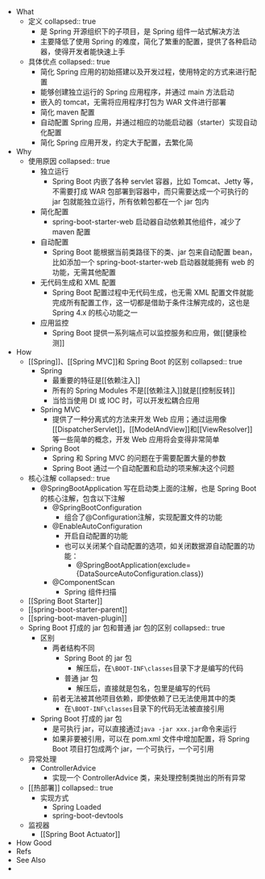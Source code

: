 - What
	- 定义
	  collapsed:: true
		- 是 Spring 开源组织下的子项目，是 Spring 组件一站式解决方法
		- 主要降低了使用 Spring 的难度，简化了繁重的配置，提供了各种启动器，使得开发者能快速上手
	- 具体优点
	  collapsed:: true
		- 简化 Spring 应用的初始搭建以及开发过程，使用特定的方式来进行配置
		- 能够创建独立运行的 Spring 应用程序，并通过 main 方法启动
		- 嵌入的 tomcat，无需将应用程序打包为 WAR 文件进行部署
		- 简化 maven 配置
		- 自动配置 Spring 应用，并通过相应的功能启动器（starter）实现自动化配置
		- 简化 Spring 应用开发，约定大于配置，去繁化简
- Why
	- 使用原因
	  collapsed:: true
		- 独立运行
			- Spring Boot 内嵌了各种 servlet 容器，比如 Tomcat、Jetty 等，不需要打成 WAR 包部署到容器中，而只需要达成一个可执行的 jar 包就能独立运行，所有依赖包都在一个 jar 包内
		- 简化配置
			- spring-boot-starter-web 启动器自动依赖其他组件，减少了 maven 配置
		- 自动配置
			- Spring Boot 能根据当前类路径下的类、jar 包来自动配置 bean，比如添加一个 spring-boot-starter-web 启动器就能拥有 web 的功能，无需其他配置
		- 无代码生成和 XML 配置
			- Spring Boot 配置过程中无代码生成，也无需 XML 配置文件就能完成所有配置工作，这一切都是借助于条件注解完成的，这也是 Spring 4.x 的核心功能之一
		- 应用监控
			- Spring Boot 提供一系列端点可以监控服务和应用，做[[健康检测]]
- How
	- [[Spring]]、[[Spring MVC]]和 Spring Boot 的区别
	  collapsed:: true
		- Spring
			- 最重要的特征是[[依赖注入]]
			- 所有的 Spring Modules 不是[[依赖注入]]就是[[控制反转]]
			- 当恰当使用 DI 或 IOC 时，可以开发松耦合应用
		- Spring MVC
			- 提供了一种分离式的方法来开发 Web 应用；通过运用像[[DispatcherServlet]]，[[ModelAndView]]和[[ViewResolver]]等一些简单的概念，开发 Web 应用将会变得非常简单
		- Spring Boot
			- Spring 和 Spring MVC 的问题在于需要配置大量的参数
			- Spring Boot 通过一个自动配置和启动的项来解决这个问题
	- 核心注解
	  collapsed:: true
		- @SpringBootApplication
		  写在启动类上面的注解，也是 Spring Boot 的核心注解，包含以下注解
			- @SpringBootConfiguration
				- 组合了@Configuration注解，实现配置文件的功能
			- @EnableAutoConfiguration
				- 开启自动配置的功能
				- 也可以关闭某个自动配置的选项，如关闭数据源自动配置的功能：
					- @SpringBootApplication(exclude={DataSourceAutoConfiguration.class})
			- @ComponentScan
				- Spring 组件扫描
	- [[Spring Boot Starter]]
	- [[spring-boot-starter-parent]]
	- [[spring-boot-maven-plugin]]
	- Spring Boot 打成的 jar 包和普通 jar 包的区别
	  collapsed:: true
		- 区别
			- 两者结构不同
				- Spring Boot 的 jar 包
					- 解压后，在`\BOOT-INF\classes`目录下才是编写的代码
				- 普通 jar 包
					- 解压后，直接就是包名，包里是编写的代码
			- 前者无法被其他项目依赖，即使依赖了已无法使用其中的类
				- 在`\BOOT-INF\classes`目录下的代码无法被直接引用
		- Spring Boot 打成的 jar 包
			- 是可执行 jar，可以直接通过`java -jar xxx.jar`命令来运行
			- 如果非要被引用，可以在 pom.xml 文件中增加配置，将 Spring Boot 项目打包成两个 jar，一个可执行，一个可引用
	- 异常处理
		- ControllerAdvice
			- 实现一个 ControllerAdvice 类，来处理控制类抛出的所有异常
	- [[热部署]]
	  collapsed:: true
		- 实现方式
			- Spring Loaded
			- spring-boot-devtools
	- 监视器
		- [[Spring Boot Actuator]]
- How Good
- Refs
- See Also
-